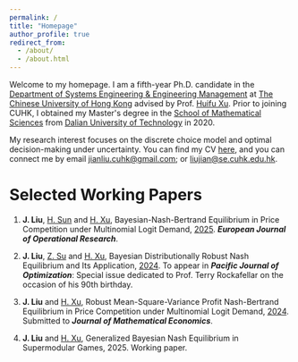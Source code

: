 ```yaml
---
permalink: /
title: "Homepage"
author_profile: true
redirect_from: 
  - /about/
  - /about.html
---
```


Welcome to my homepage. 
I am a fifth-year Ph.D. candidate in the [Department of Systems Engineering & Engineering Management](https://www.se.cuhk.edu.hk/) at [The Chinese University of Hong Kong](https://www.cuhk.edu.hk/) advised by Prof. [Huifu Xu](https://www1.se.cuhk.edu.hk/~hfxu/index.html).
Prior to joining CUHK, I obtained my Master's degree in the [School of Mathematical Sciences](https://math.dlut.edu.cn/) from [Dalian University of Technology](https://en.dlut.edu.cn/) in 2020.

My research interest focuses on the discrete choice model and optimal decision-making under uncertainty. You can find my CV [here](https://math-liujian.github.io/assets/liujian.pdf), and you can connect me by email [jianliu.cuhk@gmail.com](mailto:jianliu.cuhk@gmail.com); or [liujian@se.cuhk.edu.hk](mailto:liujian@se.cuhk.edu.hk).

Selected Working Papers
======
1. **J. Liu**, [H. Sun](https://scholar.google.com/citations?user=1asZXWkAAAAJ&hl=en) and [H. Xu](https://www1.se.cuhk.edu.hk/~hfxu/index.html), Bayesian-Nash-Bertrand Equilibrium in Price Competition under Multinomial Logit Demand, [2025](https://pdf.sciencedirectassets.com/271700/AIP/1-s2.0-S0377221725001390/main.pdf?X-Amz-Security-Token=IQoJb3JpZ2luX2VjEJD%2F%2F%2F%2F%2F%2F%2F%2F%2F%2FwEaCXVzLWVhc3QtMSJIMEYCIQCTGhP0LjZTjafzZCt%2BAjEwtHnqrbMbr9UdNl6FHbwtYQIhALKfM%2Be5lM6XYgZKyTo2TgUXsuyE8Et9npMVL9o3QS0QKrwFCOn%2F%2F%2F%2F%2F%2F%2F%2F%2F%2FwEQBRoMMDU5MDAzNTQ2ODY1IgxAB2%2BYHNUwR6PIC8wqkAWZeqfGMsgkm%2FFVSeU%2F11HiUJlCT5cblFovUVedSD7dWfzQS8KR7YNXYNiTC3T4un3hid84IMacZfqQTKn8xrs72ULJgK0IEcGSwCg0XYqsZErbgc6Q76V%2F1MVM7EdBJLE6X%2FxwQFuj16a%2FJbvLu3w%2BswQi2KFeCu01gvNyzh73fZcRPfQyYQ4XtYYU5n0aCrUjmc0YfXb7Do28ie8oVFSA1UtJOeMrcZbj%2BWklFQTjyJPZrzrW1TURkk23w1A%2Fc6Rntv0eVmhaXnn0XFgFWw1kPE9OS1fHGvIwB%2FOFNdDic5cBivtdMNVLbMMxLjSqpQ5RaOA9RFU%2FX53IvSPwtZV3OyrV0gSde08pYyvlrIGRCNyUSr9jMrOcVm6Qbif4rT50VeA6Y9OeY%2Bm3CxgQmtRMHUEtT%2BRMZi2Ld8XN7eF37u361EEoRfCQqyaqq1ksqROn%2FSIWCR6c7KocD1ew98JsfOwNcN6L%2B2Nf0doiQgdtPjqUBjMmaVOSNngLzy7HhePEGqz%2BEyWrgwKW0JnPbWEnQVbOZcHmrdscbyn9D3pxMTNcWuaeRBhKSppbJfS7XfuIhfr4gPrrhVMufLg7OERxw32v50k2w3uWcvQm2n6Hc11VxoaUdMhfssJwdpF%2BefwtaCzgMX0xGKNyIeUDwQFfLfvsbcFmfnzGLVHQBElKG5Em8GbED2pnxVKS%2BCBab%2F%2Fz673jupLpgc6xq%2BNd6Mhek7e0nzco46eyf0QMTGPdXNc4kvJ%2FeZMoAas4QvA6bSWbruWIQLbocUlklgeRHpOwwP2Ljxk4OLba4MFueOlFeaWWc%2B%2FmXcGJ6P6uGEZBOXEqsAyyi45k1FB6r4zXyaVLIaTg1kDOxbQr84SeSzvVEjDsoIS%2FBjqwAd0oiCyIQLodfWfsMR1KiIMupFte3KOYf4gxMN%2FjrZG5Ke13vzr3FRHdUXsWwaFhCVGHuuIJNMFpok%2B%2FiZvuVrxngVgad1gC%2FhpVrmUsd7265D7GK8r%2FarNYKcZliAqL65mNwfZyzCegPax0VcZVK5pKfItrb%2BhYMoJ490oW2Yzwz1wlQcOPTO7HGPHZ8FmbO1DYaS%2B%2BkQQMAqPfUPw8V6%2BxnbXi87MLlvoEZHHUHExi&X-Amz-Algorithm=AWS4-HMAC-SHA256&X-Amz-Date=20250324T092129Z&X-Amz-SignedHeaders=host&X-Amz-Expires=300&X-Amz-Credential=ASIAQ3PHCVTY3HEAPZAA%2F20250324%2Fus-east-1%2Fs3%2Faws4_request&X-Amz-Signature=d6f766b9ac4544e829c87773acbd36d9b91d4d1fcf12ece9cb779cbe1199bb0a&hash=0b66bc2ba542ef10645ba2a912798ce2828e04b752b6b00285aba3be3554c657&host=68042c943591013ac2b2430a89b270f6af2c76d8dfd086a07176afe7c76c2c61&pii=S0377221725001390&tid=spdf-a5e9dbf8-4ad2-49a6-b076-a0abf68131d4&sid=ef3ff8b07bb1f6452309c968eff1057093c3gxrqa&type=client&tsoh=d3d3LnNjaWVuY2VkaXJlY3QuY29t&rh=d3d3LnNjaWVuY2VkaXJlY3QuY29t&ua=0d0d5f555554555950&rr=9255193f0e330df8&cc=hk&kca=eyJrZXkiOiJTY0VvcGZqL21vSlc4LzB6Snl4ZGZ6bWo4MXIzdnpRelBrS2NVYnIvTyt2MmtsUmQwcGZCTE1TV3R1cGRQekY1UXYrTFozMjRsVlZ5dmNTRUZkTnlteXE0UzhCUHVWckRtbFp4d3FDRHNEVDd3TDVieG0vNkZWZ0pOL3BvMm1LTEdwOVVHcGdjUXVOMnRXOVh5OHh5SjhVMVRsSWNRSVZVYzJSWmZFOXAzVUs5MmVSMnJBPT0iLCJpdiI6ImU0ZGMzNmQzZDFmNWZlMjA0N2M4MTkyZTAzMzVmOThjIn0=_1742808092625). ***European Journal of Operational Research***.

2. **J. Liu**, [Z. Su](https://scholar.google.com/citations?user=UwDInqkAAAAJ&hl=en) and [H. Xu](https://www1.se.cuhk.edu.hk/~hfxu/index.html), Bayesian Distributionally Robust Nash Equilibrium and Its Application, [2024](https://arxiv.org/abs/2410.20364). To appear in ***Pacific Journal of Optimization***: Special issue dedicated to Prof. Terry Rockafellar on the occasion of his 90th birthday.

3. **J. Liu** and [H. Xu](https://www1.se.cuhk.edu.hk/~hfxu/index.html), Robust Mean-Square-Variance Profit Nash-Bertrand Equilibrium in Price Competition under Multinomial Logit Demand, [2024](https://papers.ssrn.com/sol3/papers.cfm?abstract_id=4894226). Submitted to ***Journal of Mathematical Economics***.

4. **J. Liu** and [H. Xu](https://www1.se.cuhk.edu.hk/~hfxu/index.html), Generalized Bayesian Nash Equilibrium in Supermodular Games, 2025. Working paper.

<script type="text/javascript" id="clustrmaps" src="//clustrmaps.com/map_v2.js?d=hrbWg8RncpPN6nYrmCvbOm7fgGn83_5mGG8rIQdPB2g&cl=ffffff&w=a"></script>







